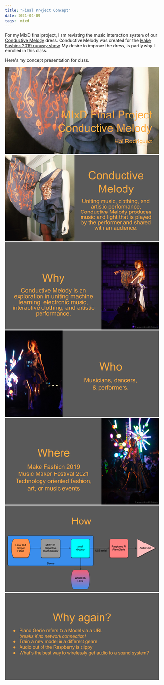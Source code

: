 ```yaml
---
title: "Final Project Concept"
date: 2021-04-09
tags:  mixd
---
```

For my MIxD final project, I am revisting the music interaction system of our [Conductive Melody](https://www.ampedatelier.com/conductive-melody) dress. Conductive Melody was created for the [Make Fashion 2019 runway show](http://www.makefashion.ca/makefashion-2019/). My desire to improve the dress, is partly why I enrolled in this class.

Here's my concept presentation for class.

![title](/images/cMelody1.png)
![conductive melody](/images/cMelody2.png)
![why](/images/cMelody3.png)
![who](/images/cMelody4.png)
![where](/images/cMelody5.png)
![how](/images/cMelody6.png)
![why again?](/images/cMelody7.png)
